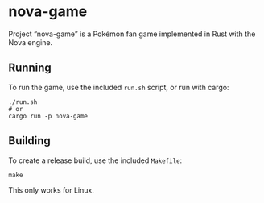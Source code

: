 # nova-game

Project “nova-game” is a Pokémon fan game implemented in Rust with the Nova
engine.

## Running

To run the game, use the included `run.sh` script, or run with cargo:

    ./run.sh
    # or
    cargo run -p nova-game

## Building

To create a release build, use the included `Makefile`:

    make

This only works for Linux.

